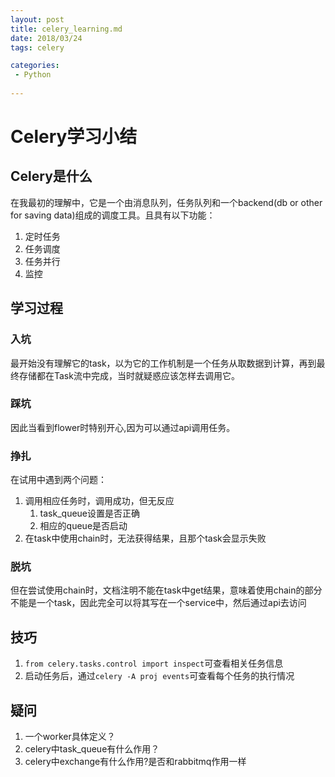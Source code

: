 ```yaml
---
layout: post  
title: celery_learning.md 
date: 2018/03/24 
tags: celery

categories: 
 - Python
 
---
```


# Celery学习小结

## Celery是什么
在我最初的理解中，它是一个由消息队列，任务队列和一个backend(db or other for saving data)组成的调度工具。且具有以下功能：
1. 定时任务
2. 任务调度
3. 任务并行
4. 监控

## 学习过程
### 入坑
最开始没有理解它的task，以为它的工作机制是一个任务从取数据到计算，再到最终存储都在Task流中完成，当时就疑惑应该怎样去调用它。
### 踩坑
因此当看到flower时特别开心,因为可以通过api调用任务。
### 挣扎
在试用中遇到两个问题：
1. 调用相应任务时，调用成功，但无反应
    1. task_queue设置是否正确
    2. 相应的queue是否启动
2. 在task中使用chain时，无法获得结果，且那个task会显示失败

### 脱坑
但在尝试使用chain时，文档注明不能在task中get结果，意味着使用chain的部分不能是一个task，因此完全可以将其写在一个service中，然后通过api去访问

## 技巧
1. ```from celery.tasks.control import inspect```可查看相关任务信息
2. 启动任务后，通过```celery -A proj events```可查看每个任务的执行情况

## 疑问
1. 一个worker具体定义？
2. celery中task_queue有什么作用？
3. celery中exchange有什么作用?是否和rabbitmq作用一样
